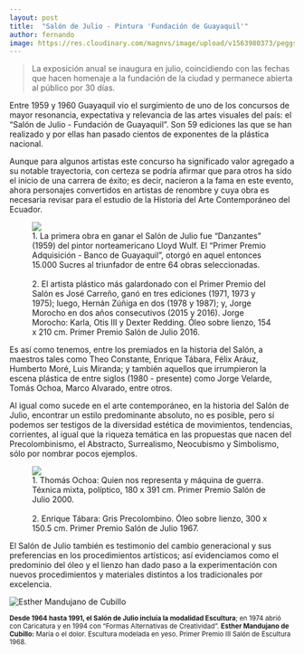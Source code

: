 ```yaml
---
layout: post
title:  "Salón de Julio - Pintura 'Fundación de Guayaquil'"
author: fernando
image: https://res.cloudinary.com/magnvs/image/upload/v1563980373/peggs_comercio_d4rvxl.jpg
---
```

> La exposición anual se inaugura en julio, coincidiendo con las fechas que hacen homenaje a la fundación de la ciudad y permanece abierta al público por 30 días.

Entre 1959 y 1960 Guayaquil vio el surgimiento de uno de los concursos de mayor resonancia, expectativa y relevancia de las artes visuales del país: el “Salón de Julio - Fundación de Guayaquil”. Son 59 ediciones las que se han realizado y por ellas han pasado cientos de exponentes de la plástica nacional.

Aunque para algunos artistas este concurso ha significado valor agregado a su notable trayectoria, con certeza se podría afirmar que para otros ha sido el inicio de una carrera de éxito; es decir, nacieron a la fama en este evento, ahora personajes convertidos en artistas de renombre y cuya obra es necesaria revisar para el estudio de la Historia del Arte Contemporáneo del Ecuador.

<figure class='full-width'>
  <img class="wide" src="//cdn.filestackcontent.com/Ss202lNcQQybVyLaHF0c">
  <figcaption>1. La primera obra en ganar el Salón de Julio fue “Danzantes” (1959) del pintor norteamericano Lloyd Wulf. El “Primer Premio Adquisición - Banco de Guayaquil”, otorgó en aquel entonces 15.000 Sucres al triunfador de entre 64 obras seleccionadas.<br /><br/>2. El artista plástico más galardonado con el Primer Premio del Salón es José Carreño, ganó en tres ediciones (1971, 1973 y 1975); luego, Hernán Zúñiga en dos (1978 y 1987); y, Jorge Morocho en dos años consecutivos (2015 y 2016). Jorge Morocho: Karla, Otis III y Dexter Redding. Óleo sobre lienzo, 154 x 210 cm. Primer Premio Salón de Julio 2016.</figcaption>
</figure>

Es así como tenemos, entre los premiados en la historia del Salón, a maestros tales como Theo Constante, Enrique Tábara, Félix Aráuz, Humberto Moré, Luis Miranda; y también aquellos que irrumpieron la escena plástica de entre siglos (1980 - presente) como Jorge Velarde, Tomás Ochoa, Marco Alvarado, entre otros.

Al igual como sucede en el arte contemporáneo, en la historia del Salón de Julio, encontrar un estilo predominante absoluto, no es posible, pero sí podemos ser testigos de la diversidad estética de movimientos, tendencias, corrientes, al igual que la riqueza temática en las propuestas que nacen del Precolombinismo, el Abstracto, Surrealismo, Neocubismo y Simbolismo, sólo por nombrar pocos ejemplos.

<figure class='full-width'>
  <img class="wide" src="//cdn.filestackcontent.com/iPZw4Nd7RrqiGVf8fE7l">
  <figcaption>1. Thomás Ochoa: Quien nos representa y máquina de guerra. Téxnica mixta, políptico, 180 x 391 cm. Primer Premio Salón de Julio 2000.<br /><br />2. Enrique Tábara: Gris Precolombino. Óleo sobre lienzo, 300 x 150.5 cm. Primer Premio Salón de Julio 1967.</figcaption>
</figure>

El Salón de Julio también es testimonio del cambio generacional y sus preferencias en los procedimientos artísticos; así evidenciamos como el predominio del óleo y el lienzo han dado paso a la experimentación con nuevos procedimientos y materiales distintos a los tradicionales por excelencia.

![Esther Mandujano de Cubillo](//res.cloudinary.com/magnvs/image/upload/v1583605624/vk1va75xbzlvw96tn2im.jpg)

<small>**Desde 1964 hasta 1991, el Salón de Julio incluía la modalidad Escultura**; en 1974 abrió con Caricatura y en 1994 con “Formas Alternativas de Creatividad”. **Esther Mandujano de Cubillo:** María o el dolor. Escultura modelada en yeso. Primer Premio III Salón de Escultura 1968.</small>

